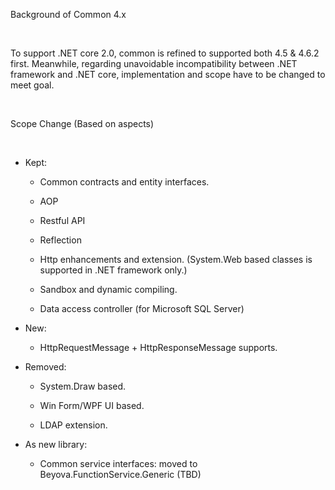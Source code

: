 Background of Common 4.x

 

To support .NET core 2.0, common is refined to supported both 4.5 & 4.6.2 first. Meanwhile, regarding unavoidable incompatibility between .NET framework and .NET
core, implementation and scope have to be changed to meet goal.

 

Scope Change (Based on aspects)

 

-   Kept:

    -   Common contracts and entity interfaces.

    -   AOP

    -   Restful API

    -   Reflection

    -   Http enhancements and extension. (System.Web based classes is supported in .NET framework only.)

    -   Sandbox and dynamic compiling.

    -   Data access controller (for Microsoft SQL Server)

-   New:

    -   HttpRequestMessage + HttpResponseMessage supports.

-   Removed:

    -   System.Draw based.

    -   Win Form/WPF UI based.

    -   LDAP extension.

-   As new library:

    -   Common service interfaces: moved to Beyova.FunctionService.Generic (TBD)
